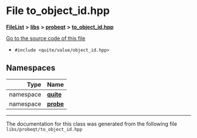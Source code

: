 

# File to\_object\_id.hpp



[**FileList**](files.md) **>** [**libs**](dir_6719ab1f1f7655efc2fa43f7eb574fd1.md) **>** [**probeqt**](dir_22ab9f3959c1273824a5221c73ee839d.md) **>** [**to\_object\_id.hpp**](to__object__id_8hpp.md)

[Go to the source code of this file](to__object__id_8hpp_source.md)



* `#include <quite/value/object_id.hpp>`













## Namespaces

| Type | Name |
| ---: | :--- |
| namespace | [**quite**](namespacequite.md) <br> |
| namespace | [**probe**](namespacequite_1_1probe.md) <br> |





















































------------------------------
The documentation for this class was generated from the following file `libs/probeqt/to_object_id.hpp`

